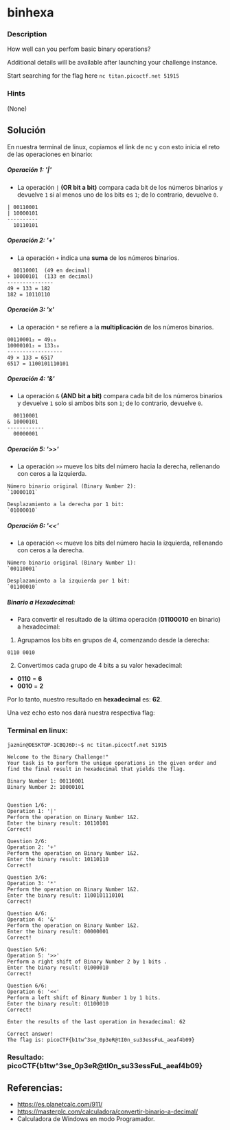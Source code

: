 # binhexa

### Description

How well can you perfom basic binary operations?

Additional details will be available after launching your challenge instance.

Start searching for the flag here `nc titan.picoctf.net 51915`

### Hints 

(None)

## Solución

En nuestra terminal de linux, copiamos el link de nc y con esto inicia el reto de las operaciones en binario:

##### Operación 1: '|'
* La operación `|` **(OR bit a bit)** compara cada bit de los números binarios y devuelve `1` si al menos uno de los bits es `1`; de lo contrario, devuelve `0`.
```
| 00110001
| 10000101 
----------
  10110101 
```

##### Operación 2: '+'

* La operación `+` indica una **suma** de los números binarios.
```
  00110001  (49 en decimal)
+ 10000101  (133 en decimal)
---------------
49 + 133 = 182
182 ​= 10110110
```

##### Operación 3: 'x'
* La operación `*` se refiere a la **multiplicación** de los números binarios.

```
00110001₂ = 49₁₀
10000101₂ = 133₁₀
------------------
49 × 133 = 6517
6517 ​= 1100101110101
```

##### Operación 4: '&'
* La operación `&` **(AND bit a bit)** compara cada bit de los números binarios y devuelve `1` solo si ambos bits son `1`; de lo contrario, devuelve `0`.

```
  00110001  
& 10000101  
------------
  00000001  
```

##### Operación 5: '>>'
* La operación `>>` mueve los bits del número hacia la derecha, rellenando con ceros a la izquierda.
```
Número binario original (Binary Number 2):
`10000101`

Desplazamiento a la derecha por 1 bit:
`01000010`
```

##### Operación 6: '<<'
* La operación `<<` mueve los bits del número hacia la izquierda, rellenando con ceros a la derecha.
```
Número binario original (Binary Number 1):
`00110001`

Desplazamiento a la izquierda por 1 bit:
`01100010`
```

##### Binario a Hexadecimal:
* Para convertir el resultado de la última operación (**01100010** en binario) a hexadecimal:

1. Agrupamos los bits en grupos de 4, comenzando desde la derecha:

`0110 0010`

2. Convertimos cada grupo de 4 bits a su valor hexadecimal:

- **0110** = **6**
- **0010** = **2**

Por lo tanto, nuestro resultado en **hexadecimal** es: **62**.

Una vez echo esto nos dará nuestra respectiva flag:

### Terminal en linux:
```
jazmin@DESKTOP-1CBQJ6D:~$ nc titan.picoctf.net 51915

Welcome to the Binary Challenge!"
Your task is to perform the unique operations in the given order and find the final result in hexadecimal that yields the flag.

Binary Number 1: 00110001
Binary Number 2: 10000101


Question 1/6:
Operation 1: '|'
Perform the operation on Binary Number 1&2.
Enter the binary result: 10110101
Correct!

Question 2/6:
Operation 2: '+'
Perform the operation on Binary Number 1&2.
Enter the binary result: 10110110
Correct!

Question 3/6:
Operation 3: '*'
Perform the operation on Binary Number 1&2.
Enter the binary result: 1100101110101
Correct!

Question 4/6:
Operation 4: '&'
Perform the operation on Binary Number 1&2.
Enter the binary result: 00000001
Correct!

Question 5/6:
Operation 5: '>>'
Perform a right shift of Binary Number 2 by 1 bits .
Enter the binary result: 01000010
Correct!

Question 6/6:
Operation 6: '<<'
Perform a left shift of Binary Number 1 by 1 bits.
Enter the binary result: 01100010
Correct!

Enter the results of the last operation in hexadecimal: 62

Correct answer!
The flag is: picoCTF{b1tw^3se_0p3eR@tI0n_su33essFuL_aeaf4b09}
```

### Resultado: picoCTF{b1tw^3se_0p3eR@tI0n_su33essFuL_aeaf4b09}

## Referencias:
* https://es.planetcalc.com/911/
* https://masterplc.com/calculadora/convertir-binario-a-decimal/
* Calculadora de Windows en modo Programador.
